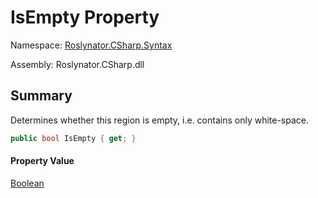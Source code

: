 # IsEmpty Property

Namespace: [Roslynator.CSharp.Syntax](../../README.md)

Assembly: Roslynator\.CSharp\.dll

## Summary

Determines whether this region is empty, i\.e\. contains only white\-space\.

```csharp
public bool IsEmpty { get; }
```

#### Property Value

[Boolean](https://docs.microsoft.com/en-us/dotnet/api/system.boolean)


